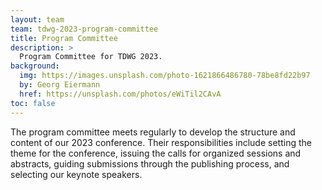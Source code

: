 ```yaml
---
layout: team
team: tdwg-2023-program-committee
title: Program Committee
description: >
  Program Committee for TDWG 2023.
background:
  img: https://images.unsplash.com/photo-1621866486780-78be8fd22b97
  by: Georg Eiermann
  href: https://unsplash.com/photos/eWiTil2CAvA 
toc: false
---
```


The program committee meets regularly to develop the structure and content of our 2023 conference.  Their responsibilities include setting the theme for the conference, issuing the calls for organized sessions and abstracts, guiding submissions through the publishing process, and selecting our keynote speakers.

<!-- For members see _data/tdwg-2023-program-committee -->
